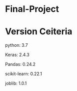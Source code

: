# Final-Project

# Version Ceiteria

python: 3.7

Keras: 2.4.3

Pandas: 0.24.2

scikit-learn: 0.22.1

joblib: 1.0.1
